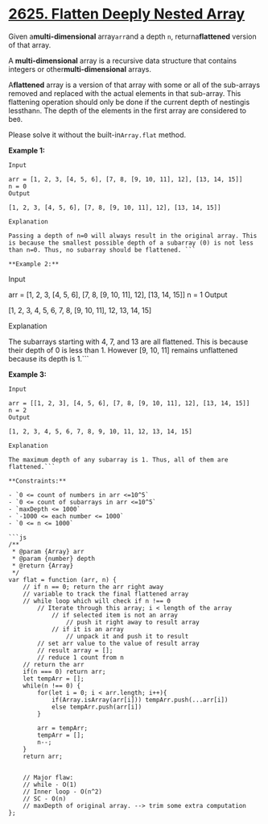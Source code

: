 # [2625. Flatten Deeply Nested Array](https://leetcode.com/problems/flatten-deeply-nested-array/description/)

Given a**multi-dimensional**  array`arr`and a depth `n`, returna**flattened** version of that array.

A **multi-dimensional** array is a recursive data structure that contains integers or other**multi-dimensional** arrays.

A**flattened** array is a version of that array with some or all of the sub-arrays removed and replaced with the actual elements in that sub-array. This flattening operation should only be done if the current depth of nestingis lessthan`n`. The depth of the elements in the first array are considered to be`0`.

Please solve it without the built-in`Array.flat` method.

**Example 1:**

```
Input

arr = [1, 2, 3, [4, 5, 6], [7, 8, [9, 10, 11], 12], [13, 14, 15]]
n = 0
Output

[1, 2, 3, [4, 5, 6], [7, 8, [9, 10, 11], 12], [13, 14, 15]]

Explanation

Passing a depth of n=0 will always result in the original array. This is because the smallest possible depth of a subarray (0) is not less than n=0. Thus, no subarray should be flattened. ```

**Example 2:**

```
Input

arr = [1, 2, 3, [4, 5, 6], [7, 8, [9, 10, 11], 12], [13, 14, 15]]
n = 1
Output

[1, 2, 3, 4, 5, 6, 7, 8, [9, 10, 11], 12, 13, 14, 15]

Explanation

The subarrays starting with 4, 7, and 13 are all flattened. This is because their depth of 0 is less than 1. However [9, 10, 11] remains unflattened because its depth is 1.```

**Example 3:**

```
Input

arr = [[1, 2, 3], [4, 5, 6], [7, 8, [9, 10, 11], 12], [13, 14, 15]]
n = 2
Output

[1, 2, 3, 4, 5, 6, 7, 8, 9, 10, 11, 12, 13, 14, 15]

Explanation

The maximum depth of any subarray is 1. Thus, all of them are flattened.```

**Constraints:**

- `0 <= count of numbers in arr <=10^5`
- `0 <= count of subarrays in arr <=10^5`
- `maxDepth <= 1000`
- `-1000 <= each number <= 1000`
- `0 <= n <= 1000`

```js
/**
 * @param {Array} arr
 * @param {number} depth
 * @return {Array}
 */
var flat = function (arr, n) {
    // if n == 0; return the arr right away
    // variable to track the final flattened array
    // while loop which will check if n !== 0
        // Iterate through this array; i < length of the array
            // if selected item is not an array
                // push it right away to result array
            // if it is an array
                // unpack it and push it to result
        // set arr value to the value of result array
        // result array = [];
        // reduce 1 count from n
    // return the arr
    if(n === 0) return arr;
    let tempArr = [];
    while(n !== 0) {
        for(let i = 0; i < arr.length; i++){
            if(Array.isArray(arr[i])) tempArr.push(...arr[i])
            else tempArr.push(arr[i])
        }

        arr = tempArr;
        tempArr = [];
        n--;
    }
    return arr;


    // Major flaw:
    // while - O(1)
    // Inner loop - O(n^2)
    // SC - O(n)
    // maxDepth of original array. --> trim some extra computation
};
```
